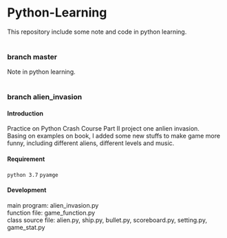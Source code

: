 # Python-Learning
This repository include some note and code in python learning.
<br><br>
### branch master
Note in python learning.
<br><br>
### branch alien_invasion
#### Introduction
Practice on Python Crash Course Part II project one anlien invasion.<br>
Basing on examples on book, I added some new stuffs to make game more funny, including different aliens, different levels and music.
#### Requirement
`python 3.7` `pyamge`
#### Development
main program: alien_invasion.py<br>function file: game_function.py<br>class source file: alien.py, ship.py, bullet.py, scoreboard.py, setting.py, game_stat.py<br>
